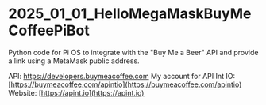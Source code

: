 # 2025_01_01_HelloMegaMaskBuyMeCoffeePiBot
Python code for Pi OS to integrate with the "Buy Me a Beer" API and provide a link using a MetaMask public address.


API: https://developers.buymeacoffee.com
My account for API Int IO: [https://buymeacoffee.com/apintio](https://buymeacoffee.com/apintio)
Website: [https://apint.io](https://apint.io)
